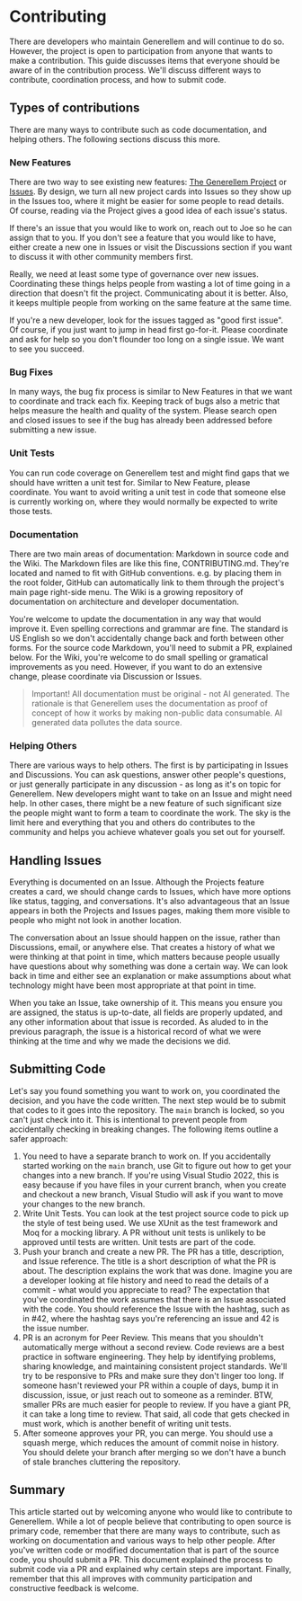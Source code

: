 # Contributing

There are developers who maintain Generellem and will continue to do so. However, the project is open to participation from anyone that wants to make a contribution. This guide discusses items that everyone should be aware of in the contribution process. We'll discuss different ways to contribute, coordination process, and how to submit code.

## Types of contributions

There are many ways to contribute such as code documentation, and helping others. The following sections discuss this more.

### New Features

There are two way to see existing new features: [The Generellem Project](https://github.com/users/generellem/projects/2) or [Issues](https://github.com/generellem/generellem/issues). By design, we turn all new project cards into Issues so they show up in the Issues too, where it might be easier for some people to read details. Of course, reading via the Project gives a good idea of each issue's status.

If there's an issue that you would like to work on, reach out to Joe so he can assign that to you. If you don't see a feature that you would like to have, either create a new one in Issues or visit the Discussions section if you want to discuss it with other community members first.

Really, we need at least some type of governance over new issues. Coordinating these things helps people from wasting a lot of time going in a direction that doesn't fit the project. Communicating about it is better. Also, it keeps multiple people from working on the same feature at the same time.

If you're a new developer, look for the issues tagged as "good first issue". Of course, if you just want to jump in head first go-for-it. Please coordinate and ask for help so you don't flounder too long on a single issue. We want to see you succeed.

### Bug Fixes

In many ways, the bug fix process is similar to New Features in that we want to coordinate and track each fix. Keeping track of bugs also a metric that helps measure the health and quality of the system. Please search open and closed issues to see if the bug has already been addressed before submitting a new issue.

### Unit Tests

You can run code coverage on Generellem test and might find gaps that we should have written a unit test for. Similar to New Feature, please coordinate. You want to avoid writing a unit test in code that someone else is currently working on, where they would normally be expected to write those tests.

### Documentation

There are two main areas of documentation: Markdown in source code and the Wiki. The Markdown files are like this fine, CONTRIBUTING.md. They're located and named to fit with GitHub conventions. e.g. by placing them in the root folder, GitHub can automatically link to them through the project's main page right-side menu. The Wiki is a growing repository of documentation on architecture and developer documentation.

You're welcome to update the documentation in any way that would improve it. Even spelling corrections and grammar are fine. The standard is US English so we don't accidentally change back and forth between other forms. For the source code Markdown, you'll need to submit a PR, explained below. For the Wiki, you're welcome to do small spelling or gramatical improvements as you need. However, if you want to do an extensive change, please coordinate via Discussion or Issues.

>Important! All documentation must be original - not AI generated. The rationale is that Generellem uses the documentation as proof of concept of how it works by making non-public data consumable. AI generated data pollutes the data source.

### Helping Others

There are various ways to help others. The first is by participating in Issues and Discussions. You can ask questions, answer other people's questions, or just generally participate in any discussion - as long as it's on topic for Generellem. New developers might want to take on an Issue and might need help. In other cases, there might be a new feature of such significant size the people might want to form a team to coordinate the work. The sky is the limit here and everything that you and others do contributes to the community and helps you achieve whatever goals you set out for yourself.

## Handling Issues

Everything is documented on an Issue. Although the Projects feature creates a card, we should change cards to Issues, which have more options like status, tagging, and conversations. It's also advantageous that an Issue appears in both the Projects and Issues pages, making them more visible to people who might not look in another location.

The conversation about an Issue should happen on the issue, rather than Discussions, email, or anywhere else. That creates a history of what we were thinking at that point in time, which matters because people usually have questions about why something was done a certain way. We can look back in time and either see an explanation or make assumptions about what technology might have been most appropriate at that point in time.

When you take an Issue, take ownership of it. This means you ensure you are assigned, the status is up-to-date, all fields are properly updated, and any other information about that issue is recorded. As aluded to in the previous paragraph, the issue is a historical record of what we were thinking at the time and why we made the decisions we did.

## Submitting Code

Let's say you found something you want to work on, you coordinated the decision, and you have the code written. The next step would be to submit that codes to it goes into the repository. The `main` branch is locked, so you can't just check into it. This is intentional to prevent people from accidentally checking in breaking changes. The following items outline a safer approach:

1. You need to have a separate branch to work on. If you accidentally started working on the `main` branch, use Git to figure out how to get your changes into a new branch. If you're using Visual Studio 2022, this is easy because if you have files in your current branch, when you create and checkout a new branch, Visual Studio will ask if you want to move your changes to the new branch.
2. Write Unit Tests. You can look at the test project source code to pick up the style of test being used. We use XUnit as the test framework and Moq for a mocking library. A PR without unit tests is unlikely to be approved until tests are written. Unit tests are part of the code.
3. Push your branch and create a new PR. The PR has a title, description, and Issue reference. The title is a short description of what the PR is about. The description explains the work that was done. Imagine you are a developer looking at file history and need to read the details of a commit - what would you appreciate to read? The expectation that you've coordinated the work assumes that there is an Issue associated with the code. You should reference the Issue with the hashtag, such as in #42, where the hashtag says you're referencing an issue and 42 is the issue number.
4. PR is an acronym for Peer Review. This means that you shouldn't automatically merge without a second review. Code reviews are a best practice in software engineering. They help by identifying problems, sharing knowledge, and maintaining consistent project standards. We'll try to be responsive to PRs and make sure they don't linger too long. If someone hasn't reviewed your PR within a couple of days, bump it in discussion, issue, or just reach out to someone as a reminder. BTW, smaller PRs are much easier for people to review. If you have a giant PR, it can take a long time to review. That said, all code that gets checked in must work, which is another benefit of writing unit tests.
5. After someone approves your PR, you can merge. You should use a squash merge, which reduces the amount of commit noise in history. You should delete your branch after merging so we don't have a bunch of stale branches cluttering the repository.

## Summary

This article started out by welcoming anyone who would like to contribute to Generellem. While a lot of people believe that contributing to open source is primary code, remember that there are many ways to contribute, such as working on documentation and various ways to help other people. After you've written code or modified documentation that is part of the source code, you should submit a PR. This document explained the process to submit code via a PR and explained why certain steps are important. Finally, remember that this all improves with community participation and constructive feedback is welcome.
